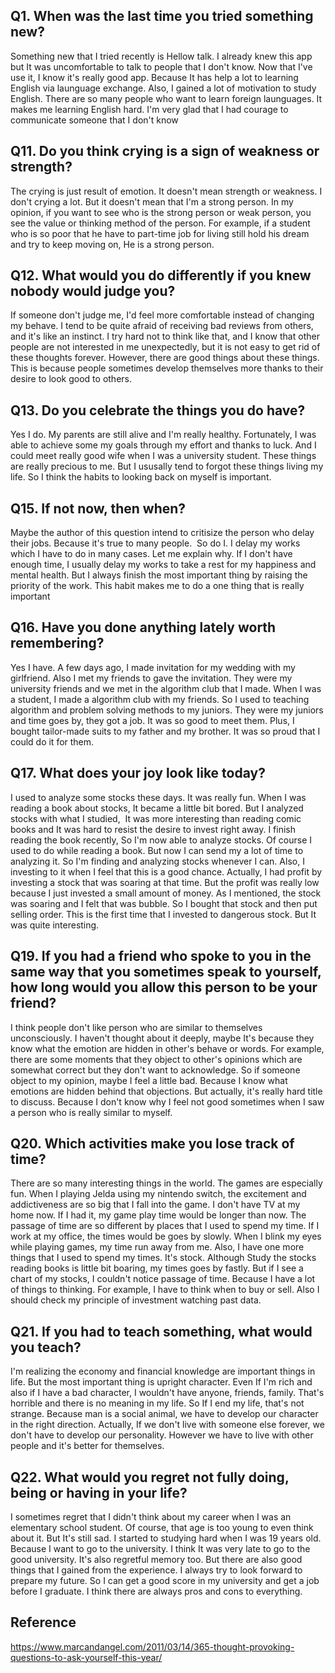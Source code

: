 ## Q1. When was the last time you tried something new?
Something new that I tried recently is Hellow talk. I already knew this app but It was uncomfortable to talk to people that I don't know. Now that I've use it, I know it's really good app. Because It has help a lot to learning English via launguage exchange. Also, I gained a lot of motivation to study English. There are so many people who want to learn foreign launguages. It makes me learning English hard. I'm very glad that I had courage to communicate someone that I don't know

## Q11. Do you think crying is a sign of weakness or strength?

The crying is just result of emotion. It doesn't mean strength or weakness. I don't crying a lot. But it doesn't mean that I'm a strong person. In my opinion, if you want to see who is the strong person or weak person, you see the value or thinking method of the person. For example, if a student who is so poor that he have to part-time job for living still hold his dream and try to keep moving on, He is a strong person.

## Q12. What would you do differently if you knew nobody would judge you?

If someone don't judge me, I'd feel more comfortable instead of changing my behave.
I tend to be quite afraid of receiving bad reviews from others, and it's like an instinct. I try hard not to think like that, and I know that other people are not interested in me unexpectedly, but it is not easy to get rid of these thoughts forever. However, there are good things about these things. This is because people sometimes develop themselves more thanks to their desire to look good to others.

## Q13. Do you celebrate the things you do have?

Yes I do. My parents are still alive and I'm really healthy. Fortunately, I was able to achieve some my goals through my effort and thanks to luck. And I could meet really good wife when I was a university student. These things are really precious to me. But I ususally tend to forgot these things living my life. So I think the habits to looking back on myself is important.

## Q15. If not now, then when?

Maybe the author of this question intend to critisize the person who delay their jobs. Because it's true to many people.  So do I. I delay my works which I have to do in many cases. Let me explain why. If I don't have enough time, I usually delay my works to take a rest for my happiness and mental health. But I always finish the most important thing by raising the priority of the work. This habit makes me to do a one thing that is really important

## Q16. Have you done anything lately worth remembering?

Yes I have. A few days ago, I made invitation for my wedding with my girlfriend. Also I met my friends to gave the invitation. They were my university friends and we met in the algorithm club that I made.
When I was a student, I made a algorithm club with my friends. So I used to teaching algorithm and problem solving methods to my juniors. They were my juniors and time goes by, they got a job.
It was so good to meet them. Plus, I bought tailor-made suits to my father and my brother. It was so proud that I could do it for them.

## Q17. What does your joy look like today?
I used to analyze some stocks these days. It was really fun. When I was reading a book about stocks, It became a little bit bored. 
But I analyzed stocks with what I studied,  It was more interesting than reading comic books and It was hard to resist the desire to invest right away.
I finish reading the book recently, So I'm now able to analyze stocks. Of course I used to do while reading a book. But now I can send my a lot of time to analyzing it.
So I'm finding and analyzing stocks whenever I can. Also, I investing to it when I feel that this is a good chance. 
Actually, I had profit by investing a stock that was soaring at that time. But the profit was really low because I just invested a small amount of money. 
As I mentioned, the stock was soaring and I felt that was bubble. So I bought that stock and then put selling order. 
This is the first time that I invested to dangerous stock. But It was quite interesting.

## Q19. If you had a friend who spoke to you in the same way that you sometimes speak to yourself, how long would you allow this person to be your friend?
I think people don't like person who are similar to themselves unconsciously.
 I haven't thought about it deeply, maybe It's because they know what the emotion are hidden in other's behave or words.
For example, there are some moments that they object to other's opinions which are somewhat correct but they don't want to acknowledge.
So if someone object to my opinion, maybe I feel a little bad. Because I know what emotions are hidden behind that objections.
But actually, it's really hard title to discuss. Because I don't know why I feel not good sometimes when I saw a person who is really similar to myself.

## Q20. Which activities make you lose track of time?
There are so many interesting things in the world. The games are especially fun. When I playing Jelda using my nintendo switch, the excitement and addictiveness are so big that I fall into the game. I don't have TV at my home now. If I had it, my game play time would be longer than now. The passage of time are so different by places that I used to spend my time. If I work at my office, the times would be goes by slowly. When I blink my eyes while playing games, my time run away from me. Also, I have one more things that I used to spend my times. It's stock. Although Study the stocks reading books is little bit boaring, my times goes by fastly. But if I see a chart of my stocks, I couldn't notice passage of time. Because I have a lot of things to thinking. For example, I have to think when to buy or sell. Also I should check my principle of investment watching past data.

## Q21. If you had to teach something, what would you teach?
I'm realizing the economy and financial knowledge are important things in life. But the most important thing is upright character. 
Even If I'm rich and also if I have a bad character, I wouldn't have anyone, friends, family. That's horrible and there is no meaning in my life.
So If I end my life, that's not strange. Because man is a social animal, we have to develop our character in the right direction. 
Actually, If we don't live with someone else forever, we don't have to develop our personality. However we have to live with other people and it's better for themselves.

## Q22. What would you regret not fully doing, being or having in your life?
I sometimes regret that I didn't think about my career when I was an elementary school student. Of course, that age is too young to even think about it. But It's still sad.
I started to studying hard when I was 19 years old. Because I want to go to the university. I think It was very late to go to the good university. It's also regretful memory too.
But there are also good things that I gained from the experience. I always try to look forward to prepare my future. So I can get a good score in my university and get a job before I graduate. 
I think there are always pros and cons to everything.


## Reference
https://www.marcandangel.com/2011/03/14/365-thought-provoking-questions-to-ask-yourself-this-year/
